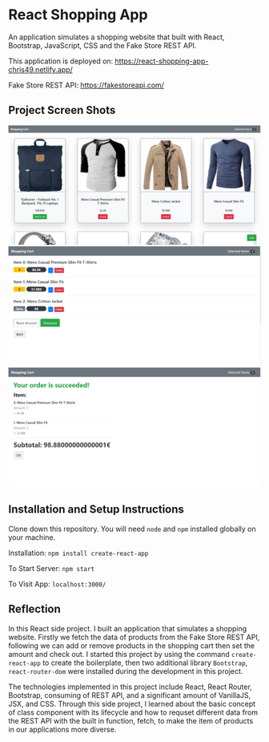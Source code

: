 # React Shopping App

An application simulates a shopping website that built with React, Bootstrap, JavaScript, CSS and the Fake Store REST API.

This application is deployed on: https://react-shopping-app-chris49.netlify.app/

Fake Store REST API: https://fakestoreapi.com/

## Project Screen Shots
<img src="https://github.com/chrisnumber49/React-Shopping-App/blob/master/screen%20shot/demo1.PNG" width="700" > 

<img src="https://github.com/chrisnumber49/React-Shopping-App/blob/master/screen%20shot/demo2.PNG" width="700" > 

<img src="https://github.com/chrisnumber49/React-Shopping-App/blob/master/screen%20shot/demo3.PNG" width="700" > 

## Installation and Setup Instructions

Clone down this repository. You will need `node` and `npm` installed globally on your machine.  

Installation: `npm install create-react-app`  

To Start Server: `npm start`  

To Visit App: `localhost:3000/`

## Reflection 

In this React side project. I built an application that simulates a shopping website. Firstly we fetch the data of products from the Fake Store REST API, following we can add or remove products in the shopping cart then set the amount and check out. I started this project by using the command `create-react-app` to create the boilerplate, then two additional library `Bootstrap`, `react-router-dom` were installed during the development in this project.  

The technologies implemented in this project include React, React Router, Bootstrap, consuming of REST API, and a significant amount of VanillaJS, JSX, and CSS. Through this side project, I learned about the basic concept of class component with its lifecycle and how to requset different data from the REST API with the built in function, fetch, to make the item of products in our applications more diverse.
